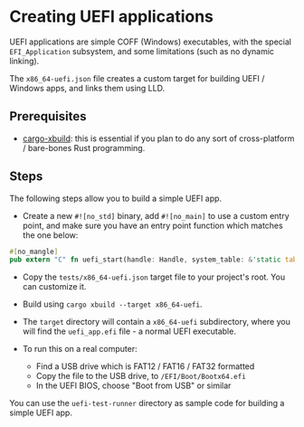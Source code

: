# Creating UEFI applications

UEFI applications are simple COFF (Windows) executables, with the special `EFI_Application` subsystem,
and some limitations (such as no dynamic linking).

The `x86_64-uefi.json` file creates a custom target for building UEFI / Windows apps, and links them using LLD.

## Prerequisites

- [cargo-xbuild](https://github.com/rust-osdev/cargo-xbuild): this is essential if you plan to do any sort of cross-platform / bare-bones Rust programming.

## Steps

The following steps allow you to build a simple UEFI app.

- Create a new `#![no_std]` binary, add `#![no_main]` to use a custom entry point,
  and make sure you have an entry point function which matches the one below:

```rust
#[no_mangle]
pub extern "C" fn uefi_start(handle: Handle, system_table: &'static table::SystemTable) -> Status;
```

- Copy the `tests/x86_64-uefi.json` target file to your project's root.
  You can customize it.

- Build using `cargo xbuild --target x86_64-uefi`.

- The `target` directory will contain a `x86_64-uefi` subdirectory,
  where you will find the `uefi_app.efi` file - a normal UEFI executable.

- To run this on a real computer:
  - Find a USB drive which is FAT12 / FAT16 / FAT32 formatted
  - Copy the file to the USB drive, to `/EFI/Boot/Bootx64.efi`
  - In the UEFI BIOS, choose "Boot from USB" or similar

You can use the `uefi-test-runner` directory as sample code for building a simple UEFI app.
